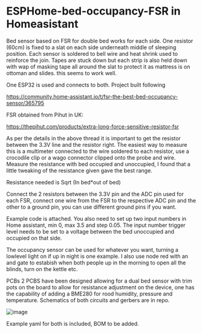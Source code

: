 # ESPHome-bed-occupancy-FSR in Homeasistant

Bed sensor based on FSR for double bed works for each side. One resistor (60cm) is fixed to a slat on each side underneath middle of sleeping position. Each sensor is soldered to bell wire and heat shrink used to reinforce the join. Tapes are stuck down but each strip is also held down with wap of masking tape all around the slat to protect it as mattress is on ottoman and slides. this seems to work well.

One ESP32 is used and connects to both. Project built following 

https://community.home-assistant.io/t/fsr-the-best-bed-occupancy-sensor/365795

FSR obtained from Pihut in UK:

https://thepihut.com/products/extra-long-force-sensitive-resistor-fsr

As per the details in the above thread it is important to get the resistor between the 3.3V line and the resistor right. The easiest way to measure this is a multimeter connected to the wire soldered to each resistor, use a crocodile clip or a wago connector clipped onto the probe and wire. Measure the resistance with bed occupied and unoccupied, I found that a little tweaking of the resistance given gave the best range.

Resistance needed is Sqrt (In bed*out of bed)

Connect the 2 resistors between the 3.3V pin and the ADC pin used for each FSR, connect one wire from the FSR to the respective ADC pin and the other to a ground pin, you can use different ground pins if you want.

Example code is attached. You also need to set up two input numbers in Home assistant, min 0, max 3.5 and step 0.05. The input number trigger level needs to be set to a voltage between the bed unoccupied and occupied on that side. 

The occupancy sensor can be used for whatever you want, turning a lowlevel light on if up in night is one example. I also use node red with an and gate to estabish when both people up in the morning to open all the blinds, turn on the kettle etc.

PCBs
2 PCBS have been designed allowing for a dual bed sensor with trim pots on the board to allow for resistance adjustment on the device, one has the capability of adding a BME280 for rood humidity, pressure and temperature. Schematics of both circuits and gerbers are in repo.

![image](https://user-images.githubusercontent.com/25230544/179230641-26b3b8c0-e3bf-4bc9-a9b1-91147b33f9e2.png)


Example yaml for both is included, BOM to be added.
